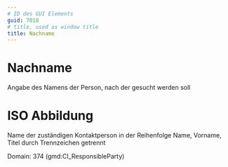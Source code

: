 ```yaml
---
# ID des GUI Elements
guid: 7018
# title, used as window title
title: Nachname
---
```


# Nachname

Angabe des Namens der Person, nach der gesucht werden soll


# ISO Abbildung

Name der zuständigen Kontaktperson in der Reihenfolge Name, Vorname, Titel durch Trennzeichen getrennt

Domain: 374 (gmd:CI_ResponsibleParty)
